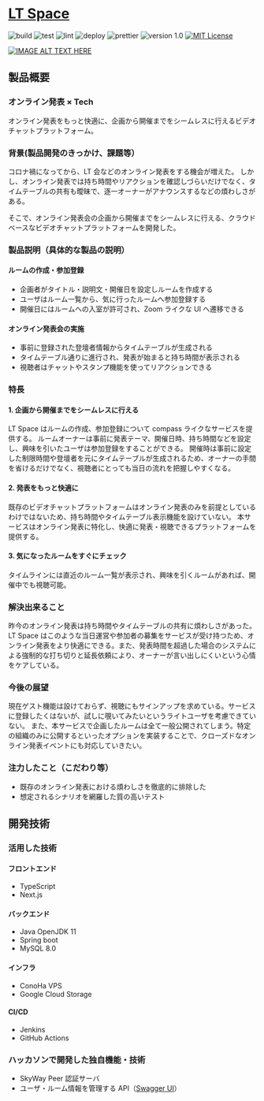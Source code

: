 # [LT Space](https://lt-space.abelab.dev/)

![build](https://github.com/jphacks/C_2101/workflows/build/badge.svg)
![test](https://github.com/jphacks/C_2101/workflows/test/badge.svg)
![lint](https://github.com/jphacks/C_2101/workflows/lint/badge.svg)
![deploy](https://github.com/jphacks/C_2101/workflows/deploy/badge.svg)
![prettier](https://img.shields.io/badge/code_style-prettier-ff69b4.svg)
![version 1.0](https://img.shields.io/badge/version-1.0-yellow.svg)
[![MIT License](http://img.shields.io/badge/license-MIT-blue.svg?style=flat)](LICENSE)

[![IMAGE ALT TEXT HERE](https://jphacks.com/wp-content/uploads/2021/07/JPHACKS2021_ogp.jpg)](https://www.youtube.com/watch?v=LUPQFB4QyVo)

## 製品概要

### オンライン発表 × Tech

オンライン発表をもっと快適に、企画から開催までをシームレスに行えるビデオチャットプラットフォーム。

### 背景(製品開発のきっかけ、課題等）

コロナ禍になってから、LT 会などのオンライン発表をする機会が増えた。
しかし、オンライン発表では持ち時間やリアクションを確認しづらいだけでなく、タイムテーブルの共有も曖昧で、逐一オーナーがアナウンスするなどの煩わしさがある。

そこで、オンライン発表会の企画から開催までをシームレスに行える、クラウドベースなビデオチャットプラットフォームを開発した。

### 製品説明（具体的な製品の説明）

#### ルームの作成・参加登録

- 企画者がタイトル・説明文・開催日を設定しルームを作成する
- ユーザはルーム一覧から、気に行ったルームへ参加登録する
- 開催日にはルームへの入室が許可され、Zoom ライクな UI へ遷移できる

#### オンライン発表会の実施

- 事前に登録された登壇者情報からタイムテーブルが生成される
- タイムテーブル通りに進行され、発表が始まると持ち時間が表示される
- 視聴者はチャットやスタンプ機能を使ってリアクションできる

### 特長

#### 1. 企画から開催までをシームレスに行える

LT Space はルームの作成、参加登録について compass ライクなサービスを提供する。
ルームオーナーは事前に発表テーマ、開催日時、持ち時間などを設定し、興味を引いたユーザは参加登録をすることができる。
開催時は事前に設定した制限時間や登壇者を元にタイムテーブルが生成されるため、オーナーの手間を省けるだけでなく、視聴者にとっても当日の流れを把握しやすくなる。

#### 2. 発表をもっと快適に

既存のビデオチャットプラットフォームはオンライン発表のみを前提としているわけではないため、持ち時間やタイムテーブル表示機能を設けていない。
本サービスはオンライン発表に特化し、快適に発表・視聴できるプラットフォームを提供する。

#### 3. 気になったルームをすぐにチェック

タイムラインには直近のルーム一覧が表示され、興味を引くルームがあれば、開催中でも視聴可能。

### 解決出来ること

昨今のオンライン発表は持ち時間やタイムテーブルの共有に煩わしさがあった。LT Space はこのような当日運営や参加者の募集をサービスが受け持つため、オンライン発表をより快適にできる。また、発表時間を超過した場合のシステムによる強制的な打ち切りと延長依頼により、オーナーが言い出しにくいという心情をケアしている。

### 今後の展望

現在ゲスト機能は設けておらず、視聴にもサインアップを求めている。サービスに登録したくはないが、試しに覗いてみたいというライトユーザを考慮できていない。
また、本サービスで企画したルームは全て一般公開されてしまう。特定の組織のみに公開するといったオプションを実装することで、クローズドなオンライン発表イベントにも対応していきたい。

### 注力したこと（こだわり等）

- 既存のオンライン発表における煩わしさを徹底的に排除した
- 想定されるシナリオを網羅した質の高いテスト

## 開発技術

### 活用した技術

#### フロントエンド

- TypeScript
- Next.js

#### バックエンド

- Java OpenJDK 11
- Spring boot
- MySQL 8.0

#### インフラ

- ConoHa VPS
- Google Cloud Storage

#### CI/CD

- Jenkins
- GitHub Actions

### ハッカソンで開発した独自機能・技術

- SkyWay Peer 認証サーバ
- ユーザ・ルーム情報を管理する API（[Swagger UI](https://api.abelab.dev/jphacks/swagger-ui/)）
